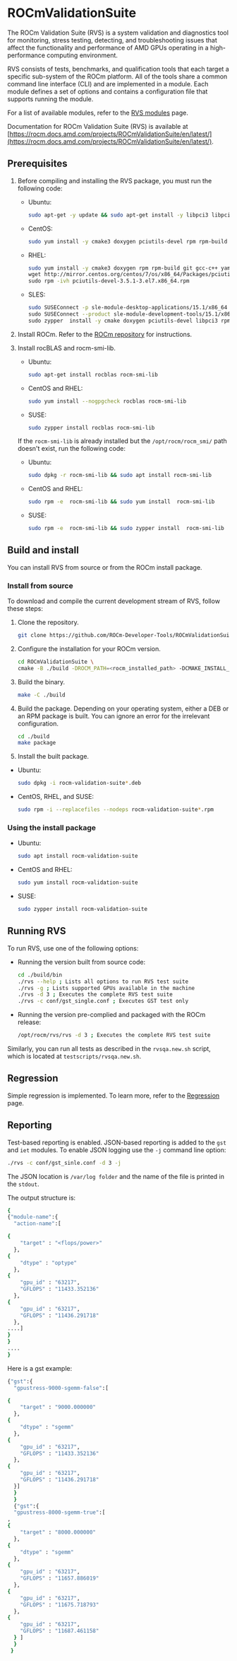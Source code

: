 # ROCmValidationSuite

The ROCm Validation Suite (RVS) is a system validation and diagnostics tool for monitoring, stress
testing, detecting, and troubleshooting issues that affect the functionality and performance of AMD
GPUs operating in a high-performance computing environment.

RVS consists of tests, benchmarks, and qualification tools that each target a specific sub-system of the
ROCm platform. All of the tools share a common command line interface (CLI) and are implemented in
a module. Each module defines a set of options and contains a configuration file that supports
running the module.

For a list of available modules, refer to the
[RVS modules](https://rocm.docs.amd.com/projects/ROCmValidationSuite/en/latest/features.html)
page.

Documentation for ROCm Validation Suite (RVS) is available at
[https://rocm.docs.amd.com/projects/ROCmValidationSuite/en/latest/](https://rocm.docs.amd.com/projects/ROCmValidationSuite/en/latest/).

## Prerequisites

1. Before compiling and installing the RVS package, you must run the following code:

   * Ubuntu:

     ```bash
     sudo apt-get -y update && sudo apt-get install -y libpci3 libpci-dev doxygen unzip cmake git libyaml-cpp-dev
     ```

   * CentOS:

     ```bash
     sudo yum install -y cmake3 doxygen pciutils-devel rpm rpm-build git gcc-c++ yaml-cpp-devel
     ```

   * RHEL:

     ```bash
     sudo yum install -y cmake3 doxygen rpm rpm-build git gcc-c++ yaml-cpp-devel \
     wget http://mirror.centos.org/centos/7/os/x86_64/Packages/pciutils-devel-3.5.1-3.el7.x86_64.rpm \
     sudo rpm -ivh pciutils-devel-3.5.1-3.el7.x86_64.rpm
     ```

   * SLES:

     ```bash
     sudo SUSEConnect -p sle-module-desktop-applications/15.1/x86_64 \
     sudo SUSEConnect --product sle-module-development-tools/15.1/x86_64 \
     sudo zypper  install -y cmake doxygen pciutils-devel libpci3 rpm git rpm-build gcc-c++ yaml-cpp-devel
     ```

2. Install ROCm. Refer to the
  [ROCm repository](https://github.com/RadeonOpenCompute/ROCm) for instructions.

3. Install rocBLAS and rocm-smi-lib.

   * Ubuntu:

     ```bash
     sudo apt-get install rocblas rocm-smi-lib
     ```

   * CentOS and RHEL:

     ```bash
     sudo yum install --nogpgcheck rocblas rocm-smi-lib
     ```

   * SUSE:

     ```bash
     sudo zypper install rocblas rocm-smi-lib
     ```

    If the `rocm-smi-lib` is already installed but the `/opt/rocm/rocm_smi/` path doesn't exist, run the
  following code:

   * Ubuntu:

      ```bash
      sudo dpkg -r rocm-smi-lib && sudo apt install rocm-smi-lib
      ```

   * CentOS and RHEL:

      ```bash
      sudo rpm -e  rocm-smi-lib && sudo yum install  rocm-smi-lib
      ```

   * SUSE:

      ```bash
      sudo rpm -e  rocm-smi-lib && sudo zypper install  rocm-smi-lib
      ```

## Build and install

You can install RVS from source or from the ROCm install package.

### Install from source

To download and compile the current development stream of RVS, follow these steps:

1. Clone the repository.

    ```bash
    git clone https://github.com/ROCm-Developer-Tools/ROCmValidationSuite.git
    ```

2. Configure the installation for your ROCm version.

    ```bash
    cd ROCmValidationSuite \
    cmake -B ./build -DROCM_PATH=<rocm_installed_path> -DCMAKE_INSTALL_PREFIX=<rocm_installed_path> -DCPACK_PACKAGING_INSTALL_PREFIX=<rocm_installed_path>
    ```

3. Build the binary.

    ```bash
    make -C ./build
    ```

4. Build the package. Depending on your operating system, either a DEB or an RPM package is built.
  You can ignore an error for the irrelevant configuration.

    ```bash
    cd ./build
    make package
    ```

5. Install the built package.

* Ubuntu:

    ```bash
    sudo dpkg -i rocm-validation-suite*.deb
    ```

* CentOS, RHEL, and SUSE:

    ```bash
    sudo rpm -i --replacefiles --nodeps rocm-validation-suite*.rpm
    ```

### Using the install package

* Ubuntu:

    ```bash
    sudo apt install rocm-validation-suite
    ```

* CentOS and RHEL:

    ```bash
    sudo yum install rocm-validation-suite
    ```

* SUSE:

    ```bash
    sudo zypper install rocm-validation-suite
    ```

## Running RVS

To run RVS, use one of the following options:

* Running the version built from source code:

    ```bash
    cd ./build/bin
    ./rvs --help ; Lists all options to run RVS test suite
    ./rvs -g ; Lists supported GPUs available in the machine
    ./rvs -d 3 ; Executes the complete RVS test suite
    ./rvs -c conf/gst_single.conf ; Executes GST test only
    ```

* Running the version pre-complied and packaged with the ROCm release:

    ```bash
    /opt/rocm/rvs/rvs -d 3 ; Executes the complete RVS test suite
    ```

Similarly, you can run all tests as described in the `rvsqa.new.sh` script, which is located at
`testscripts/rvsqa.new.sh`.

## Regression

Simple regression is implemented. To learn more, refer to the
[Regression](https://rocm.docs.amd.com/projects/ROCmValidationSuite/en/latest/regression.html)
page.

## Reporting

Test-based reporting is enabled. JSON-based reporting is added to the `gst` and `iet` modules. To
enable JSON logging use the `-j` command line option:

```bash
./rvs -c conf/gst_sinle.conf -d 3 -j
```

The JSON location is `/var/log folder` and the name of the file is printed in the `stdout`.

The output structure is:

```bash
{
{"module-name":{
  "action-name":[

{
    "target" : "<flops/power>"
  },
{
    "dtype" : "optype"
  },
{
    "gpu_id" : "63217",
    "GFLOPS" : "11433.352136"
  },
{
    "gpu_id" : "63217",
    "GFLOPS" : "11436.291718"
  },
....]
}
}
....
}
```

Here is a gst example:

```bash
{"gst":{
  "gpustress-9000-sgemm-false":[

{
    "target" : "9000.000000"
  },
{
    "dtype" : "sgemm"
  },
{
    "gpu_id" : "63217",
    "GFLOPS" : "11433.352136"
  },
{
    "gpu_id" : "63217",
    "GFLOPS" : "11436.291718"
  }]
  }
  }
  {"gst":{
  "gpustress-8000-sgemm-true":[
,
{
    "target" : "8000.000000"
  },
{
    "dtype" : "sgemm"
  },
{
    "gpu_id" : "63217",
    "GFLOPS" : "11657.886019"
  },
{
    "gpu_id" : "63217",
    "GFLOPS" : "11675.718793"
  },
{
    "gpu_id" : "63217",
    "GFLOPS" : "11687.461158"
  } ]
  }
 }
```
